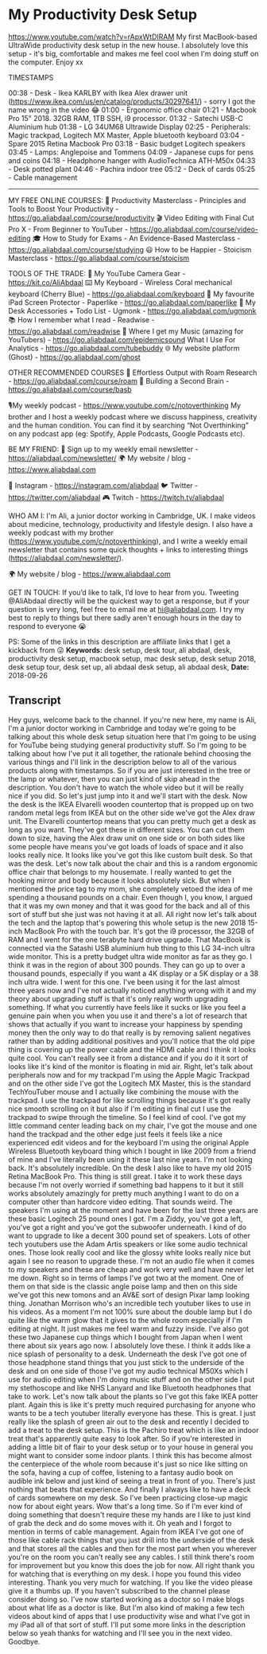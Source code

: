 # My Productivity Desk Setup
https://www.youtube.com/watch?v=rApxWtDIRAM
My first MacBook-based UltraWide productivity desk setup in the new house. I absolutely love this setup - it's big, comfortable and makes me feel cool when I'm doing stuff on the computer. Enjoy xx

TIMESTAMPS

00:38 - Desk - Ikea KARLBY with Ikea Alex drawer unit (https://www.ikea.com/us/en/catalog/products/30297641/) - sorry I got the name wrong in the video 😂
01:00 - Ergonomic office chair
01:21 - Macbook Pro 15" 2018. 32GB RAM, 1TB SSH, i9 processor.
01:32 - Satechi USB-C Aluminium hub
01:38 - LG 34UM68 Ultrawide Display
02:25 - Peripherals: Magic trackpad, Logitech MX Master, Apple bluetooth keyboard
03:04 - Spare 2015 Retina Macbook Pro
03:18 - Basic budget Logitech speakers
03:45 - Lamps: Anglepoise and Tommens
04:09 - Japanese cups for pens and coins
04:18 - Headphone hanger with AudioTechnica ATH-M50x
04:33 - Desk potted plant 
04:46 - Pachira indoor tree
05:!2 - Deck of cards
05:25 - Cable management 

--------

MY FREE ONLINE COURSES:
🚀  Productivity Masterclass - Principles and Tools to Boost Your Productivity - https://go.aliabdaal.com/course/productivity
🎬  Video Editing with Final Cut Pro X - From Beginner to YouTuber - https://go.aliabdaal.com/course/video-editing
🎓  How to Study for Exams - An Evidence-Based Masterclass - https://go.aliabdaal.com/course/studying
😃  How to be Happier - Stoicism Masterclass - https://go.aliabdaal.com/course/stoicism

TOOLS OF THE TRADE:
🎥  My YouTube Camera Gear - https://kit.co/AliAbdaal
⌨️  My Keyboard - Wireless Coral mechanical keyboard (Cherry Blue) - https://go.aliabdaal.com/keyboard 
📝  My favourite iPad Screen Protector - Paperlike - https://go.aliabdaal.com/paperlike 
🎒 My Desk Accessories + Todo List - Ugmonk - https://go.aliabdaal.com/ugmonk
📚  How I remember what I read - Readwise - https://go.aliabdaal.com/readwise 
🎵  Where I get my Music (amazing for YouTubers) - https://go.aliabdaal.com/epidemicsound
What I Use For Analytics - https://go.aliabdaal.com/tubebuddy
🌐 My website platform (Ghost) - https://go.aliabdaal.com/ghost

OTHER RECOMMENDED COURSES
📔 Effortless Output with Roam Research - https://go.aliabdaal.com/course/roam
📓 Building a Second Brain - https://go.aliabdaal.com/course/basb

🎙My weekly podcast - https://www.youtube.com/c/notoverthinking
My brother and I host a weekly podcast where we discuss happiness, creativity and the human condition. You can find it by searching “Not Overthinking” on any podcast app (eg: Spotify, Apple Podcasts, Google Podcasts etc). 

BE MY FRIEND:
💌 Sign up to my weekly email newsletter - https://aliabdaal.com/newsletter/
🌍 My website / blog - https://www.aliabdaal.com 
 
📸 Instagram - https://instagram.com/aliabdaal
🐦 Twitter - https://twitter.com/aliabdaal
🎮 Twitch - https://twitch.tv/aliabdaal

WHO AM I:
I'm Ali, a junior doctor working in Cambridge, UK. I make videos about medicine, technology, productivity and lifestyle design. I also have a weekly podcast with my brother (https://www.youtube.com/c/notoverthinking), and I write a weekly email newsletter that contains some quick thoughts + links to interesting things (https://aliabdaal.com/newsletter/).

🌍 My website / blog - https://www.aliabdaal.com 

GET IN TOUCH:
If you’d like to talk, I’d love to hear from you. Tweeting @AliAbdaal directly will be the quickest way to get a response, but if your question is very long, feel free to email me at hi@aliabdaal.com. I try my best to reply to things but there sadly aren't enough hours in the day to respond to everyone 😭

PS: Some of the links in this description are affiliate links that I get a kickback from 😜
**Keywords:** desk setup, desk tour, ali abdaal, desk, productivity desk setup, macbook setup, mac desk setup, desk setup 2018, desk setup tour, desk set up, ali abdaal desk setup, ali abdaal desk, 
**Date:** 2018-09-26

## Transcript
 Hey guys, welcome back to the channel. If you're new here, my name is Ali, I'm a junior doctor working in Cambridge and today we're going to be talking about this whole desk setup situation here that I'm going to be using for YouTube being studying general productivity stuff. So I'm going to be talking about how I've put it all together, the rationale behind choosing the various things and I'll link in the description below to all of the various products along with timestamps. So if you are just interested in the tree or the lamp or whatever, then you can just kind of skip ahead in the description. You don't have to watch the whole video but it will be really nice if you did. So let's just jump into it and we'll start with the desk. Now the desk is the IKEA Elvarelli wooden countertop that is propped up on two random metal legs from IKEA but on the other side we've got the Alex draw unit. The Elvarelli countertop means that you can pretty much get a desk as long as you want. They've got these in different sizes. You can cut them down to size, having the Alex draw unit on one side or on both sides like some people have means you've got loads of loads of space and it also looks really nice. It looks like you've got this like custom built desk. So that was the desk. Let's now talk about the chair and this is a random ergonomic office chair that belongs to my housemate. I really wanted to get the hooking mirror and body because it looks absolutely sick. But when I mentioned the price tag to my mom, she completely vetoed the idea of me spending a thousand pounds on a chair. Even though I, you know, I argued that it was my own money and that it was good for the back and all of this sort of stuff but she just was not having it at all. All right now let's talk about the tech and the laptop that's powering this whole setup is the new 2018 15-inch MacBook Pro with the touch bar. It's got the i9 processor, the 32GB of RAM and I went for the one terabyte hard drive upgrade. That MacBook is connected via the Satashi USB aluminium hub thing to this LG 34-inch ultra wide monitor. This is a pretty budget ultra wide monitor as far as they go. I think it was in the region of about 300 pounds. They can go up to over a thousand pounds, especially if you want a 4K display or a 5K display or a 38 inch ultra wide. I went for this one. I've been using it for the last almost three years now and I've not actually noticed anything wrong with it and my theory about upgrading stuff is that it's only really worth upgrading something. If what you currently have feels like it sucks or like you feel a genuine pain when you when you use it and there's a lot of research that shows that actually if you want to increase your happiness by spending money then the only way to do that really is by removing salient negatives rather than by adding additional positives and you'll notice that the old pipe thing is covering up the power cable and the HDMI cable and I think it looks quite cool. You can't really see it from a distance and if you do it it sort of looks like it's kind of the monitor is floating in mid air. Right, let's talk about peripherals now and for my trackpad I'm using the Apple Magic Trackpad and on the other side I've got the Logitech MX Master, this is the standard TechYouTuber mouse and I actually like combining the mouse with the trackpad. I use the trackpad for like scrolling things because it's got really nice smooth scrolling on it but also if I'm editing in final cut I use the trackpad to swipe through the timeline. So I feel kind of cool. I've got my little command center leading back on my chair, I've got the mouse and one hand the trackpad and the other edge just feels it feels like a nice experienced edit videos and for the keyboard I'm using the original Apple Wireless Bluetooth keyboard thing which I bought in like 2009 from a friend of mine and I've literally been using it these last nine years. I'm not looking back. It's absolutely incredible. On the desk I also like to have my old 2015 Retina MacBook Pro. This thing is still great. I take it to work these days because I'm not overly worried if something bad happens to it but it still works absolutely amazingly for pretty much anything I want to do on a computer other than hardcore video editing. That sounds weird. The speakers I'm using at the moment and have been for the last three years are these basic Logitech 25 pound ones I got. I'm a Ziddy, you've got a left, you've got a right and you've got the subwoofer underneath. I kind of do want to upgrade to like a decent 300 pound set of speakers. Lots of other tech youtubers use the Adam Artis speakers or like some audio technical ones. Those look really cool and like the glossy white looks really nice but again I see no reason to upgrade these. I'm not an audio file when it comes to my speakers and these are cheap and work very well and have never let me down. Right so in terms of lamps I've got two at the moment. One of them on that side is the classic angle poise lamp and then on this side we've got this new tomons and an AV&E sort of design Pixar lamp looking thing. Jonathan Morrison who's an incredible tech youtuber likes to use in his videos. As a moment I'm not 100% sure about the double lamp but I do quite like the warm glow that it gives to the whole room especially if I'm editing at night. It just makes me feel warm and fuzzy inside. I've also got these two Japanese cup things which I bought from Japan when I went there about six years ago now. I absolutely love these. I think it adds like a nice splash of personality to a desk. Underneath the desk I've got one of those headphone stand things that you just stick to the underside of the desk and on one side of those I've got my audio technical M50Xs which I use for audio editing when I'm doing music stuff and on the other side I put my stethoscope and like NHS Lanyard and like Bluetooth headphones that take to work. Let's now talk about the plants so I've got this fake IKEA potter plant. Again this is like it's pretty much required purchasing for anyone who wants to be a tech youtuber literally everyone has these. This is great. I just really like the splash of green air out to the desk and recently I decided to add a treat to the desk setup. This is the Pachiro treat which is like an indoor treat that's apparently quite easy to look after. So if you're interested in adding a little bit of flair to your desk setup or to your house in general you might want to consider some indoor plants. I think this has become almost the centerpiece of the whole room because it's just so nice like sitting on the sofa, having a cup of coffee, listening to a fantasy audio book on audible ink below and just kind of seeing a treat in front of you. There's just nothing that beats that experience. And finally I always like to have a deck of cards somewhere on my desk. So I've been practicing close-up magic now for about eight years. Wow that's a long time. So if I'm ever kind of doing something that doesn't require these my hands are I like to just kind of grab the deck and do some moves with it. Oh yeah and I forgot to mention in terms of cable management. Again from IKEA I've got one of those like cable rack things that you just drill into the underside of the desk and that stores all the cables and then for the most part when you wherever you're on the room you can't really see any cables. I still think there's room for improvement but you know this does the job for now. All right thank you for watching that is everything on my desk. I hope you found this video interesting. Thank you very much for watching. If you like the video please give it a thumbs up. If you haven't subscribed to the channel please consider doing so. I've now started working as a doctor so I make blogs about what life as a doctor is like. But I'm also kind of making a few tech videos about kind of apps that I use productivity wise and what I've got in my iPad all of that sort of stuff. I'll put some more links in the description below so yeah thanks for watching and I'll see you in the next video. Goodbye.
